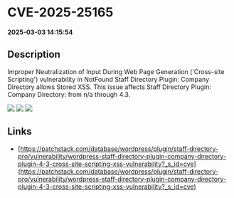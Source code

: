 # CVE-2025-25165

**2025-03-03 14:15:54**

## Description
Improper Neutralization of Input During Web Page Generation ('Cross-site Scripting') vulnerability in NotFound Staff Directory Plugin: Company Directory allows Stored XSS. This issue affects Staff Directory Plugin: Company Directory: from n/a through 4.3.

![](https://img.shields.io/static/v1?label=Score&message=7.1&color=red)
![](https://img.shields.io/static/v1?label=Severity&message=HIGH&color=red)
![](https://img.shields.io/static/v1?label=CWE&message=XSS&color=green)

## Links
- [https://patchstack.com/database/wordpress/plugin/staff-directory-pro/vulnerability/wordpress-staff-directory-plugin-company-directory-plugin-4-3-cross-site-scripting-xss-vulnerability?_s_id=cve](https://patchstack.com/database/wordpress/plugin/staff-directory-pro/vulnerability/wordpress-staff-directory-plugin-company-directory-plugin-4-3-cross-site-scripting-xss-vulnerability?_s_id=cve)
